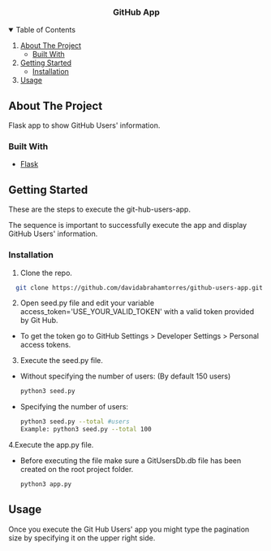 <h3 align="center">GitHub App</h3>
<!-- TABLE OF CONTENTS -->
<details open="open">
  <summary>Table of Contents</summary>
  <ol>
    <li>
      <a href="#about-the-project">About The Project</a>
      <ul>
        <li><a href="#built-with">Built With</a></li>
      </ul>
    </li>
    <li>
      <a href="#getting-started">Getting Started</a>
      <ul>
        <li><a href="#installation">Installation</a></li>
      </ul>
    </li>
    <li><a href="#usage">Usage</a></li>
  </ol>
</details> 

<!-- ABOUT THE PROJECT -->
## About The Project

Flask app to show GitHub Users' information.

### Built With

* [Flask](https://flask.palletsprojects.com/en/2.0.x/)

<!-- GETTING STARTED -->
## Getting Started

These are the steps to execute the git-hub-users-app.

The sequence is important to successfully execute the app and display GitHub Users' information.

### Installation

1. Clone the repo.
```sh
  git clone https://github.com/davidabrahamtorres/github-users-app.git
```
2. Open seed.py file and edit your variable access_token='USE_YOUR_VALID_TOKEN' with a valid token provided by Git Hub.
* To get the token go to GitHub Settings > Developer Settings > Personal access tokens.
3. Execute the seed.py file.
* Without specifying the number of users: (By default 150 users)
  ```sh
  python3 seed.py
	```
* Specifying the number of users:
  ```sh
  python3 seed.py --total #users
  Example: python3 seed.py --total 100
	```
4.Execute the app.py file.
* Before executing the file make sure a GitUsersDb.db file has been created on the root project folder.
	```sh
	python3 app.py
	```

<!-- USAGE EXAMPLES -->
## Usage

Once you execute the Git Hub Users' app you might type the pagination size by specifying it on the upper right side.
